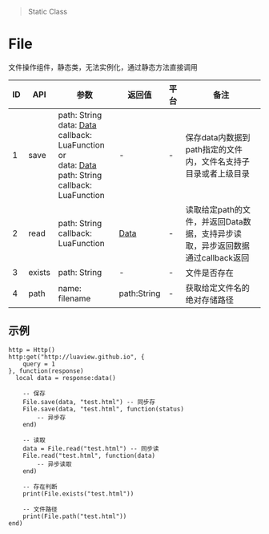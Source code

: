> Static Class

# File

文件操作组件，静态类，无法实例化，通过静态方法直接调用

| ID   | API    | 参数                                       | 返回值                      | 平台   | 备注                                       |
| ---- | ------ | ---------------------------------------- | ------------------------ | ---- | ---------------------------------------- |
| 1    | save   | path: String<br/> data: <a href="#data">Data<a/> <br/> callback: LuaFunction or <br/> data: <a href="#data">Data<a/> <br/> path: String<br/> callback: LuaFunction | -                        | -    | 保存data内数据到path指定的文件内，文件名支持子目录或者上级目录      |
| 2    | read   | path: String<br/> callback: LuaFunction  | <a href="#data">Data</a> | -    | 读取给定path的文件，并返回Data数据，支持异步读取，异步返回数据通过callback返回 |
| 3    | exists | path: String                             | -                        | -    | 文件是否存在                                   |
| 4    | path   | name: filename                           | path:String              | -    | 获取给定文件名的绝对存储路径                           |

## 示例

```
http = Http()
http:get("http://luaview.github.io", {
    query = 1
}, function(response)
  local data = response:data()

	-- 保存
	File.save(data, "test.html") -- 同步存
	File.save(data, "test.html", function(status)
		-- 异步存
	end)

	-- 读取
	data = File.read("test.html") -- 同步读
	File.read("test.html", function(data)
		-- 异步读取
	end)

	-- 存在判断
	print(File.exists("test.html"))

	-- 文件路径
	print(File.path("test.html"))
end)
```
